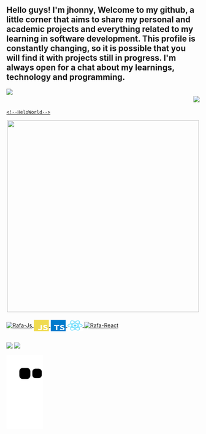 ## Hello guys! I'm jhonny, Welcome to my github, a little corner that aims to share my personal and academic projects and everything related to my learning in software development. This profile is constantly changing, so it is possible that you will find it with projects still in progress. I'm always open for a chat about my learnings, technology and programming.

<div align="left"> 
  <a href="https://github.com/charllys97">
  <img height="168em" src="https://github-readme-stats.vercel.app/api?username=charllys97&show_icons=true&theme=dark&include_all_commits=true&count_private=true"/>
  <div align="right"> 
  <img height="168em" src="https://github-readme-stats.vercel.app/api/top-langs/?username=charllys97&layout=compact&langs_count=7&theme=dark"/>
</div>
    
    <!--HeloWorld-->
<div align="center">
  <img src="https://user-images.githubusercontent.com/74499967/209347360-c9f35c2f-2e6e-4f6b-bb8b-0f4c182bbcc4.gif" width="500" height="500">
</div>
  
  <div style="display: inline_block"><br>
    <img align="center" alt="Rafa-Js" height="40" width="40" src="https://cdn.jsdelivr.net/gh/devicons/devicon/icons/java/java-original-wordmark.svg" />
  <img align="center" alt="Rafa-Js" height="30" width="40" src="https://raw.githubusercontent.com/devicons/devicon/master/icons/javascript/javascript-plain.svg">
  <img align="center" alt="Rafa-Ts" height="30" width="40" src="https://raw.githubusercontent.com/devicons/devicon/master/icons/typescript/typescript-plain.svg">
  <img align="center" alt="Rafa-React" height="30" width="40" src="https://raw.githubusercontent.com/devicons/devicon/master/icons/react/react-original.svg">
  <img align="center" alt="Rafa-React" height="30" width="40" src="https://cdn.jsdelivr.net/gh/devicons/devicon/icons/vscode/vscode-original.svg" />
</div>
  
  
  ##
  
  <div> 
  <a href = "mailto:jhonnycharllys31@gmail.com"><img src="https://img.shields.io/badge/-Gmail-%23333?style=for-the-badge&logo=gmail&logoColor=white" target="_blank"></a>
  <a href="https://www.linkedin.com/in/jhonnycharllys/" target="_blank"><img src="https://img.shields.io/badge/-LinkedIn-%230077B5?style=for-the-badge&logo=linkedin&logoColor=white" target="_blank"></a> 

  ![Snake animation](https://github.com/charllys97/charllys97/blob/output/github-contribution-grid-snake.svg)
  
  </div>
